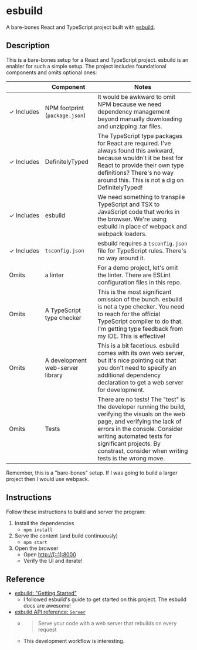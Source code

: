 # esbuild

A bare-bones React and TypeScript project built with [esbuild](https://esbuild.github.io/).

## Description

This is a bare-bones setup for a React and TypeScript project. esbuild is an enabler for such a simple setup. The
project includes foundational components and omits optional ones:

|                       | Component                        | Notes                                                                                                                                                                                                                                                                              |
|-----------------------|----------------------------------|------------------------------------------------------------------------------------------------------------------------------------------------------------------------------------------------------------------------------------------------------------------------------------|
| &check;&nbsp;Includes | NPM footprint (`package.json`)   | It would be awkward to omit NPM because we need dependency management beyond manually downloading and unzipping .tar files.                                                                                                                                                        |
| &check;&nbsp;Includes | DefinitelyTyped                  | The TypeScript type packages for React are required. I've always found this awkward, because wouldn't it be best for React to provide their own type definitions? There's no way around this. This is not a dig on DefinitelyTyped!                                                |
| &check;&nbsp;Includes | esbuild                          | We need something to transpile TypeScript and TSX to JavaScript code that works in the browser. We're using esbuild in place of webpack and webpack loaders.                                                                                                                       |
| &check;&nbsp;Includes | `tsconfig.json`                  | esbuild requires a `tsconfig.json` file for TypeScript rules. There's no way around it.                                                                                                                                                                                            |
| Omits                 | a linter                         | For a demo project, let's omit the linter. There are ESLint configuration files in this repo.                                                                                                                                                                                      |
| Omits                 | A TypeScript type checker        | This is the most significant omission of the bunch. esbuild is not a type checker. You need to reach for the official TypeScript compiler to do that. I'm getting type feedback from my IDE. This is effective!                                                                    |
| Omits                 | A development web-server library | This is a bit facetious. esbuild comes with its own web server, but it's nice pointing out that you don't need to specify an additional dependency declaration to get a web server for development.                                                                                |
| Omits                 | Tests                            | There are no tests! The "test" is the developer running the build, verifying the visuals on the web page, and verifying the lack of errors in the console. Consider writing automated tests for significant projects. By constrast, consider when writing tests is the wrong move. |

Remember, this is a "bare-bones" setup. If I was going to build a larger project then I would use webpack.

## Instructions

Follow these instructions to build and server the program:

1. Install the dependencies
    * `npm install`
2. Serve the content (and build continuously)
    * `npm start`
3. Open the browser
    * Open <http://[::1]:8000>
    * Verify the UI and iterate!

## Reference

* [esbuild: "Getting Started"](https://esbuild.github.io/getting-started/)
    * I followed esbuild's guide to get started on this project. The esbuild docs are awesome!
* [esbuild API reference: `Server`](https://esbuild.github.io/api/#serve)
    * > Serve your code with a web server that rebuilds on every request
    * This development workflow is interesting. 
